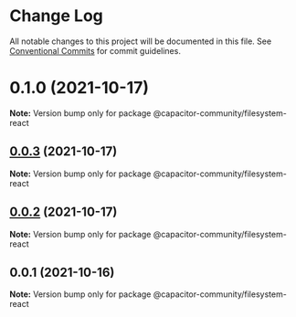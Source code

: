 # Change Log

All notable changes to this project will be documented in this file.
See [Conventional Commits](https://conventionalcommits.org) for commit guidelines.

# 0.1.0 (2021-10-17)

**Note:** Version bump only for package @capacitor-community/filesystem-react





## [0.0.3](https://github.com/capacitor-community/react-hooks/compare/@capacitor-community/filesystem-react@0.0.2...@capacitor-community/filesystem-react@0.0.3) (2021-10-17)

**Note:** Version bump only for package @capacitor-community/filesystem-react





## [0.0.2](https://github.com/capacitor-community/react-hooks/compare/@capacitor-community/filesystem-react@0.0.1...@capacitor-community/filesystem-react@0.0.2) (2021-10-17)

**Note:** Version bump only for package @capacitor-community/filesystem-react





## 0.0.1 (2021-10-16)

**Note:** Version bump only for package @capacitor-community/filesystem-react
